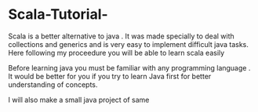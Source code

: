 # Scala-Tutorial-
Scala is a better alternative to java . It was made specially to deal with collections and generics and is very easy to implement difficult java tasks.   Here following my proceedure you will be able to learn scala easily

Before learning java you must be familiar with any programming language . It would be better for you if you try to learn Java first for better understanding of concepts.

I will also make a small java project of same 




